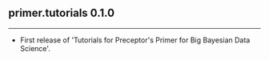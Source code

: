 ## primer.tutorials 0.1.0

---

- First release of 'Tutorials for Preceptor's Primer for Big Bayesian Data Science'.
